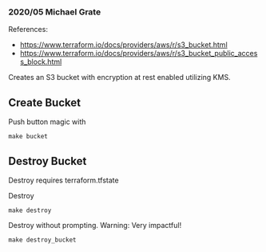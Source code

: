### 2020/05 Michael Grate 

References:
- https://www.terraform.io/docs/providers/aws/r/s3_bucket.html
- https://www.terraform.io/docs/providers/aws/r/s3_bucket_public_access_block.html

Creates an S3 bucket with encryption at rest enabled utilizing KMS. 

## Create Bucket

Push button magic with 
```
make bucket 
```

## Destroy Bucket
Destroy requires terraform.tfstate

Destroy
```
make destroy
```

Destroy without prompting. Warning: Very impactful!
```
make destroy_bucket
```
